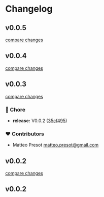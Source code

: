 # Changelog


## v0.0.5

[compare changes](https://github.com/sot1986/nuxt-precognition/compare/v0.0.4...v0.0.5)

## v0.0.4

[compare changes](https://github.com/sot1986/nuxt-precognition/compare/v0.0.3...v0.0.4)

## v0.0.3

[compare changes](https://github.com/sot1986/nuxt-precognition/compare/v0.0.2...v0.0.3)

### 🏡 Chore

- **release:** V0.0.2 ([35cf495](https://github.com/sot1986/nuxt-precognition/commit/35cf495))

### ❤️ Contributors

- Matteo Presot <matteo.presot@gmail.com>

## v0.0.2

[compare changes](https://github.com/sot1986/nuxt-precognition/compare/v0.0.2...v0.0.2)

## v0.0.2

